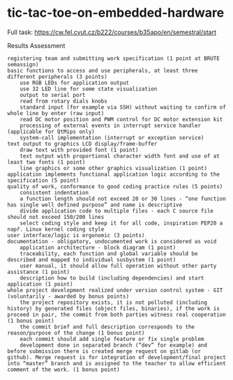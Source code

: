 # tic-tac-toe-on-embedded-hardware

Full task: https://cw.fel.cvut.cz/b222/courses/b35apo/en/semestral/start

Results Assessment

    registering team and submitting work specification (1 point at BRUTE semassign)
    basic functions to access and use peripherals, at least three different peripherals (3 points)
        use RGB LEDs for application output
        use 32 LED line for some state visualization
        output to serial port
        read from rotary dials knobs
        standard input (for example via SSH) without waiting to confirm of whole line by enter (raw input)
        read DC motor position and PWM control for DC motor extension kit
        processing of external events in interrupt service handler (applicable for QtMips only)
        system-call implementation (interrupt or exception service)
    text output to graphics LCD display/frame-buffer
        draw text with provided font (1 point)
        text output with proportional character width font and use of at least two fonts (1 point)
        line graphics or some other graphics visualization (1 point)
    application implements functional application logic according to the specification (5 point)
    quality of work, conformance to good coding practice rules (5 points)
        consistent indentation
        a function length should not exceed 20 or 30 lines - “one function has single well defined purpose” and name is descriptive
        divide application code to multiple files - each C source file should not exceed 150/200 lines
        select coding style and keep it for all code, inspiration PEP20 a např. Linux kernel coding style
    user interface/logic is ergonomic (3 points)
    documentation - obligatory, undocumented work is considered as void
        application architecture - block diagram (1 point)
        traceability, each function and global variable should be described and mapped to individual susbystem (1 point)
        user manual, it should allow full operation without other party assistance (1 point)
        description how to build (including dependencies) and start application (1 point)
    whole project development realized under version control system - GIT (voluntarily - awarded by bonus points)
        the project repository exists, it is not polluted (including history) by generated files (object files, binaries), if the work is proceed in pair, the commit from both parties witness real cooperation (1 bonus point)
        the commit brief and full description corresponds to the reason/purpose of the change (1 bonus point)
        each commit should add single feature or fix single problem
        development done in separated branch (“dev” for example) and before submission there is created merge request on gitlab (or github). Merge request is for integration of development/final project into “master” branch and is assigned to the teacher to allow efficient comment of the work. (1 bonus point)


